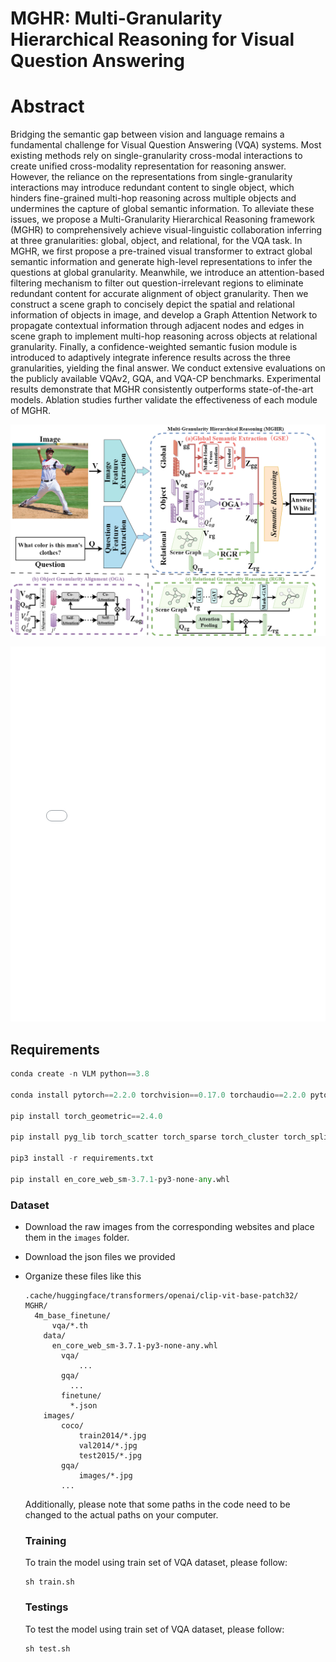 #  MGHR: Multi-Granularity Hierarchical Reasoning for Visual Question Answering

# Abstract

Bridging the semantic gap between vision and language remains a fundamental challenge for Visual Question Answering (VQA) systems. Most existing methods rely on single-granularity cross-modal interactions to create unified cross-modality representation for reasoning answer. However, the reliance on the representations from single-granularity interactions may introduce redundant content to single object, which hinders fine-grained multi-hop reasoning across multiple objects and undermines the capture of global semantic information. To alleviate these issues, we propose a Multi-Granularity Hierarchical Reasoning framework (MGHR) to comprehensively achieve visual-linguistic collaboration inferring at three granularities: global, object, and relational, for the VQA task. In MGHR, we first propose a pre-trained visual transformer to extract global semantic information and generate high-level representations to infer the questions at global granularity. Meanwhile, we introduce an attention-based filtering mechanism to filter out question-irrelevant regions to eliminate redundant content for accurate alignment of object granularity. Then we construct a scene graph to concisely depict the spatial and relational information of objects in image, and develop a Graph Attention Network to propagate contextual information through adjacent nodes and edges in scene graph to implement multi-hop reasoning across objects at relational granularity. Finally, a confidence-weighted semantic fusion module is introduced to adaptively integrate inference results across the three granularities, yielding the final answer. We conduct extensive evaluations on the publicly available VQAv2, GQA, and VQA-CP benchmarks. Experimental results demonstrate that MGHR consistently outperforms state-of-the-art models. Ablation studies further validate the effectiveness of each module of MGHR.

![MGHR](MGHRV2.drawio.png "Markdown")

<embed src="[MGHRV2.drawio.pdf](https://github.com/hyr0771/MGHR/blob/master/MGHRV2.drawio.pdf)" type="application/pdf" width="100%" height="600px" />

## Requirements

```python
conda create -n VLM python==3.8

conda install pytorch==2.2.0 torchvision==0.17.0 torchaudio==2.2.0 pytorch-cuda=12.1 -c pytorch -c nvidia

pip install torch_geometric==2.4.0

pip install pyg_lib torch_scatter torch_sparse torch_cluster torch_spline_conv -f https://data.pyg.org/whl/torch-2.2.0+cu121.html

pip3 install -r requirements.txt

pip install en_core_web_sm-3.7.1-py3-none-any.whl
```

### Dataset

- Download the raw images from the corresponding websites and place them in the `images` folder.

- Download the json files we provided

- Organize these files like this

  ```
  .cache/huggingface/transformers/openai/clip-vit-base-patch32/
  MGHR/
  	4m_base_finetune/
  		vqa/*.th
      data/
      	en_core_web_sm-3.7.1-py3-none-any.whl
          vqa/
              ...
          gqa/
          	...
          finetune/
          	*.json
      images/
          coco/
              train2014/*.jpg
              val2014/*.jpg
              test2015/*.jpg
          gqa/
              images/*.jpg
          ...
  
  ```

  Additionally, please note that some paths in the code need to be changed to the actual paths on your computer.

  ### Training

  To train the model using train set of VQA dataset, please follow:

  ```
  sh train.sh
  ```
  
  ### Testings
  
  To test the model using train set of VQA dataset, please follow:
  
  ```
  sh test.sh
```
  


